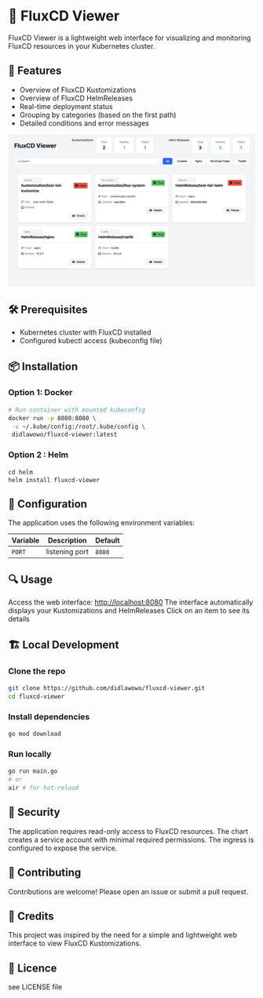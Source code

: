 # 🚀 FluxCD Viewer

FluxCD Viewer is a lightweight web interface for visualizing and monitoring FluxCD resources in your Kubernetes cluster.

## 🎯 Features

- Overview of FluxCD Kustomizations
- Overview of FluxCD HelmReleases
- Real-time deployment status
- Grouping by categories (based on the first path)
- Detailed conditions and error messages

![alt text](assets/front.png)

## 🛠️ Prerequisites

- Kubernetes cluster with FluxCD installed
- Configured kubectl access (kubeconfig file)

## 📦 Installation

### Option 1: Docker

```bash
# Run container with mounted kubeconfig
docker run -p 8080:8080 \
 -v ~/.kube/config:/root/.kube/config \
 didlawowo/fluxcd-viewer:latest
```

### Option 2 : Helm

```
cd helm
helm install fluxcd-viewer
```

## 📝 Configuration

The application uses the following environment variables:

| Variable | Description              | Default |
| -------- | ------------------------ | ------- |
| `PORT`   | listening port           | `8080`  |

## 🔍 Usage

Access the web interface: <http://localhost:8080>
The interface automatically displays your Kustomizations and HelmReleases
Click on an item to see its details

## 🏗️ Local Development

### Clone the repo

```bash
git clone https://github.com/didlawowo/fluxcd-viewer.git
cd fluxcd-viewer
```

### Install dependencies

```bash
go mod download
```

### Run locally

```bash
go run main.go
# or
air # for hot-reload
```

## 🔐 Security

The application requires read-only access to FluxCD resources. The chart creates a service account with minimal required permissions. The ingress is configured to expose the service.

## 📝 Contributing

Contributions are welcome! Please open an issue or submit a pull request.

## 📝 Credits

This project was inspired by the need for a simple and lightweight web interface to view FluxCD Kustomizations.

## 📄 Licence

see LiCENSE file
